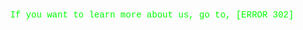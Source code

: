 <p style="font-family: 'Courier New', monospace; color: #00FF00; text-align: center;">
  If you want to learn more about us, go to, <a href="https://clean-master-privacy.github.io/applications/#" style="color: #FF00FF; text-decoration: none; font-weight: bold;">
  </a>
  [ERROR 302]
</p>
